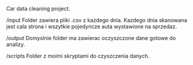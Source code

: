 Car data cleaning project.

/input
Folder zawiera pliki .csv z kazdego dnia. Kazdego dnia skanowana jest cala strona i wszytkie pojedyncze auta wystawione na sprzedaz.

/output
Domyslnie folder ma zawierac oczyszczone dane gotowe do analizy.

/scripts
Folder z moimi skryptami do czyszczenia danych.

